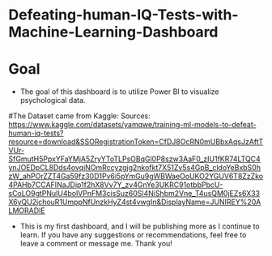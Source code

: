 # Defeating-human-IQ-Tests-with-Machine-Learning-Dashboard

# Goal 
- The goal of this dashboard is to utilize Power BI to visualize psychological data.

#The Dataset came from Kaggle:
Sources: https://www.kaggle.com/datasets/yamqwe/training-ml-models-to-defeat-human-iq-tests?resource=download&SSORegistrationToken=CfDJ8OcRN0mUBbxAqsJzAftTVUr-SfGmutH5PpxYFaYMjA5ZryYToTLPsOBqGl0P8szw3AaF0_zIU1fKR74LTQC4ynJOEDpCL8Dds4ovqiNOmRccyzgjg2nkofkt7X51Zv5s4GpB_cldoYeBxbS0hzW_ahPOrZZT4Ga59fz30D1Pv6i5pYmGu9gWBWaeOoUKO2YGUV6T8ZzZko4PAHb7CCAFINaJDip1f2hX8Vv7Y_zv4GnYe3UKRC91otbbPbcU-sCoLO9gtPNulU4bolVPnFM3cisSuz60Sl4NiShbm2Vne_T4usQM0jEZs6X33X6yQU2jchouR1UmppNfUnzkHyZ4st4vwgIn&DisplayName=JUNIREY%20ALMORADIE

- This is my first dashboard, and I will be publishing more as I continue to learn. If you have any suggestions or recommendations, feel free to leave a comment or message me. Thank you!
